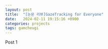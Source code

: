 ```yaml
---
layout: post
title:  "[논문 리뷰]GazeTracking for Everyone"
date:   2024-02-11 19:15:16 +0900
categories: projects
tags: gamcheugi
---
```


Post 1
